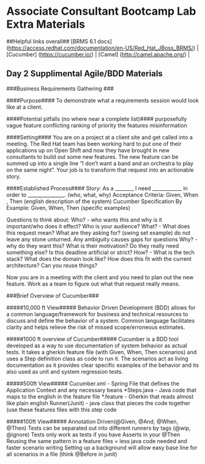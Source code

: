 # Associate Consultant Bootcamp Lab Extra Materials #

##Helpful links overall##
[BRMS 6.1 docs] (https://access.redhat.com/documentation/en-US/Red_Hat_JBoss_BRMS/) |
[Cucumber] (https://cucumber.io/) |
[Camel] (http://camel.apache.org/) |

## Day 2 Supplimental Agile/BDD Materials ##

###Business Requirements Gathering ###

####Purpose####
To demonstrate what a requirements session would look like at a client.

####Potential pitfalls (no where near a complete list)####
purposefully vague feature
conflicting ranking of priority the features
misinformation

####Setting####
 You are on a project at a client site and get called into a meeting. The Red Hat team has been working hard to put one of their applications up on Open Shift and now they have brought in new consultants to build out some new features. The new feature can be summed up into a single line “I don’t want a band and an orchestra to play on the same night”. Your job is to transform that request into an actionable story. 


####Established Process####
Story: As a _______, I need ____________ in order to _______________. (who, what, why)
Acceptance Criteria: Given, When , Then (english description of the system)
Cucumber Specification By Example: Given, When, Then (specific examples)


Questions to think about:
    Who? - who wants this and why is it important/who does it effect? Who is your audience?
    What? - What does this request mean?  What are they asking for?  (swing set example) 
        do not leave any stone unturned. Any ambiguity causes gaps for questions
    Why? - why do they want this? What is their motivation? Do they really need something else? Is this deadline artificial or strict?
    How? - What is the tech stack? What does the domain look like? How does this fit with the current architecture? Can you reuse things?

Now you are in a meeting with the client and you need to plan out the new feature. Work as a team to figure out what that request really means.

###Brief Overview of Cucumber###

#####10,000 ft View#####
Behavior Driven Development (BDD) allows for a common language/framework for business and technical resources to discuss and define the behavior of a system. Common language facilitates clarity and helps relieve the risk of missed scope/erroneous estimates.

#####1000 ft overview of Cucumber#####
Cucumber is a BDD tool developed as a way to use documentation of system behavior as actual tests. It takes a gherkin feature file (with Given, When, Then scenarios) and uses a Step definition class as code to run it. The scenarios act as living documentation as it provides clear specific examples of the behavior and its also used as unit and system regression tests. 

#####500ft View#####
Cucumber.xml - Spring File that defines the Application Context and any necessary beans
*Steps.java - Java code that maps to the english in the feature file
*.feature - Gherkin that reads almost like plain english
Runner(Junit) - java class that pieces the code together (use these features files with this step code

#####100ft View#####
Annotation Driven(@Given, @And, @When, @Then)
Tests can be separated out into different runners by tags (@wip, @ignore)
Tests only work as tests if you have Asserts in your @Then
Reusing the same pattern in a feature files = less java code needed and faster scenario writing
Setting up a background will allow easy base line for all scenarios in a file (think @Before in junit)



